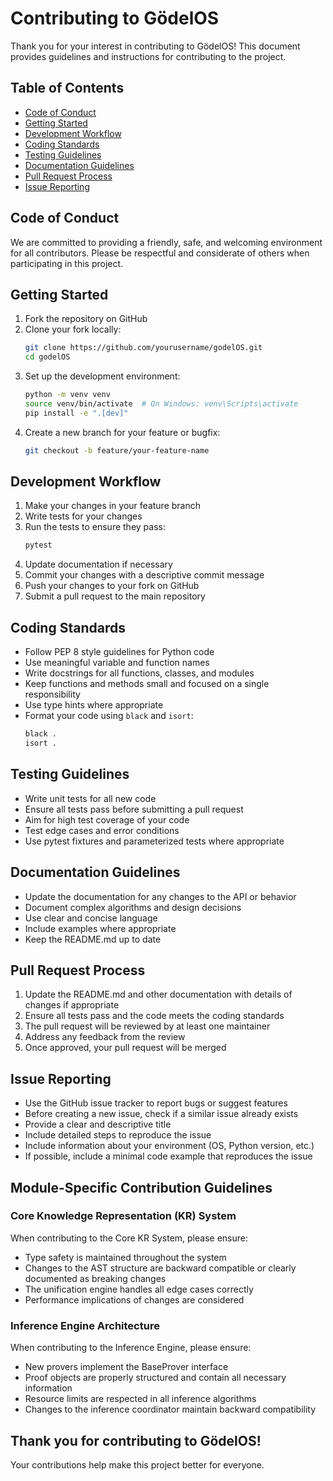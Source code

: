 # Contributing to GödelOS

Thank you for your interest in contributing to GödelOS! This document provides guidelines and instructions for contributing to the project.

## Table of Contents

- [Code of Conduct](#code-of-conduct)
- [Getting Started](#getting-started)
- [Development Workflow](#development-workflow)
- [Coding Standards](#coding-standards)
- [Testing Guidelines](#testing-guidelines)
- [Documentation Guidelines](#documentation-guidelines)
- [Pull Request Process](#pull-request-process)
- [Issue Reporting](#issue-reporting)

## Code of Conduct

We are committed to providing a friendly, safe, and welcoming environment for all contributors. Please be respectful and considerate of others when participating in this project.

## Getting Started

1. Fork the repository on GitHub
2. Clone your fork locally:
   ```bash
   git clone https://github.com/yourusername/godelOS.git
   cd godelOS
   ```
3. Set up the development environment:
   ```bash
   python -m venv venv
   source venv/bin/activate  # On Windows: venv\Scripts\activate
   pip install -e ".[dev]"
   ```
4. Create a new branch for your feature or bugfix:
   ```bash
   git checkout -b feature/your-feature-name
   ```

## Development Workflow

1. Make your changes in your feature branch
2. Write tests for your changes
3. Run the tests to ensure they pass:
   ```bash
   pytest
   ```
4. Update documentation if necessary
5. Commit your changes with a descriptive commit message
6. Push your changes to your fork on GitHub
7. Submit a pull request to the main repository

## Coding Standards

- Follow PEP 8 style guidelines for Python code
- Use meaningful variable and function names
- Write docstrings for all functions, classes, and modules
- Keep functions and methods small and focused on a single responsibility
- Use type hints where appropriate
- Format your code using `black` and `isort`:
  ```bash
  black .
  isort .
  ```

## Testing Guidelines

- Write unit tests for all new code
- Ensure all tests pass before submitting a pull request
- Aim for high test coverage of your code
- Test edge cases and error conditions
- Use pytest fixtures and parameterized tests where appropriate

## Documentation Guidelines

- Update the documentation for any changes to the API or behavior
- Document complex algorithms and design decisions
- Use clear and concise language
- Include examples where appropriate
- Keep the README.md up to date

## Pull Request Process

1. Update the README.md and other documentation with details of changes if appropriate
2. Ensure all tests pass and the code meets the coding standards
3. The pull request will be reviewed by at least one maintainer
4. Address any feedback from the review
5. Once approved, your pull request will be merged

## Issue Reporting

- Use the GitHub issue tracker to report bugs or suggest features
- Before creating a new issue, check if a similar issue already exists
- Provide a clear and descriptive title
- Include detailed steps to reproduce the issue
- Include information about your environment (OS, Python version, etc.)
- If possible, include a minimal code example that reproduces the issue

## Module-Specific Contribution Guidelines

### Core Knowledge Representation (KR) System

When contributing to the Core KR System, please ensure:
- Type safety is maintained throughout the system
- Changes to the AST structure are backward compatible or clearly documented as breaking changes
- The unification engine handles all edge cases correctly
- Performance implications of changes are considered

### Inference Engine Architecture

When contributing to the Inference Engine, please ensure:
- New provers implement the BaseProver interface
- Proof objects are properly structured and contain all necessary information
- Resource limits are respected in all inference algorithms
- Changes to the inference coordinator maintain backward compatibility

## Thank you for contributing to GödelOS!

Your contributions help make this project better for everyone.